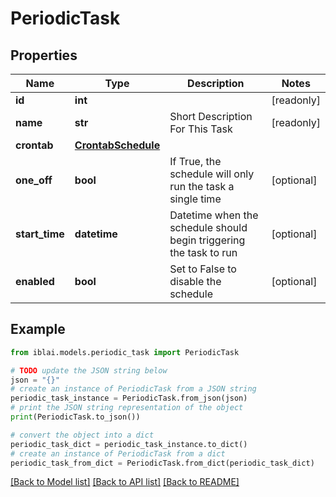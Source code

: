 # PeriodicTask


## Properties

Name | Type | Description | Notes
------------ | ------------- | ------------- | -------------
**id** | **int** |  | [readonly] 
**name** | **str** | Short Description For This Task | [readonly] 
**crontab** | [**CrontabSchedule**](CrontabSchedule.md) |  | 
**one_off** | **bool** | If True, the schedule will only run the task a single time | [optional] 
**start_time** | **datetime** | Datetime when the schedule should begin triggering the task to run | [optional] 
**enabled** | **bool** | Set to False to disable the schedule | [optional] 

## Example

```python
from iblai.models.periodic_task import PeriodicTask

# TODO update the JSON string below
json = "{}"
# create an instance of PeriodicTask from a JSON string
periodic_task_instance = PeriodicTask.from_json(json)
# print the JSON string representation of the object
print(PeriodicTask.to_json())

# convert the object into a dict
periodic_task_dict = periodic_task_instance.to_dict()
# create an instance of PeriodicTask from a dict
periodic_task_from_dict = PeriodicTask.from_dict(periodic_task_dict)
```
[[Back to Model list]](../README.md#documentation-for-models) [[Back to API list]](../README.md#documentation-for-api-endpoints) [[Back to README]](../README.md)


